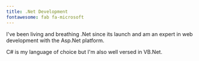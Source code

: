 ```yaml
---
title: .Net Development
fontawesome: fab fa-microsoft
---
```

I've been living and breathing .Net since its launch and am 
an expert in web development with the Asp.Net platform.

C# is my language of choice but I'm also well versed in VB.Net.

